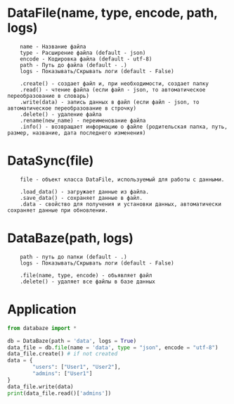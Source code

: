 # DataFile(name, type, encode, path, logs)

        name - Название файла
        type - Расширение файла (default - json)
        encode - Кодировка файла (default - utf-8)
        path - Путь до файла (default - .)
        logs - Показывать/Скрывать логи (default - False)

        .create() - создает файл и, при необходимости, создает папку
        .read() - чтение файла (если файл - json, то автоматическое переобразование в словарь)
        .write(data) - запись данных в файл (если файл - json, то автоматическое переобразование в строчку)
        .delete() - удаление файла
        .rename(new_name) - переименование файла
        .info() - возвращает информацию о файле (родительская папка, путь, размер, название, дата последнего изменения)

# DataSync(file)

        file - объект класса DataFile, используемый для работы с данными.

        .load_data() - загружает данные из файла.
        .save_data() - сохраняет данные в файл.
        .data - свойство для получения и установки данных, автоматически сохраняет данные при обновлении.

 # DataBaze(path, logs)

        path - путь до папки (default - .)
        logs - Показывать/Скрывать логи (default - False)

        .file(name, type, encode) - обьявляет файл
        .delete() - удаляет все файлы в базе данных


# Application

```python
from databaze import *

db = DataBaze(path = 'data', logs = True)
data_file = db.file(name = 'data', type = "json", encode = "utf-8")
data_file.create() # if not created
data = {
        "users": ["User1", "User2"],
        "admins": ["User1"]
}
data_file.write(data)
print(data_file.read()['admins'])
```
